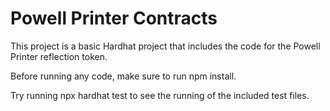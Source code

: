 # Powell Printer Contracts

This project is a basic Hardhat project that includes the code for the Powell Printer reflection token.

Before running any code, make sure to run npm install.

Try running npx hardhat test to see the running of the included test files.